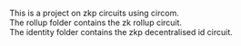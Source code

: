 This is a project on zkp circuits using circom.  
The rollup folder contains the zk rollup circuit.  
The identity folder contains the zkp decentralised id circuit. 